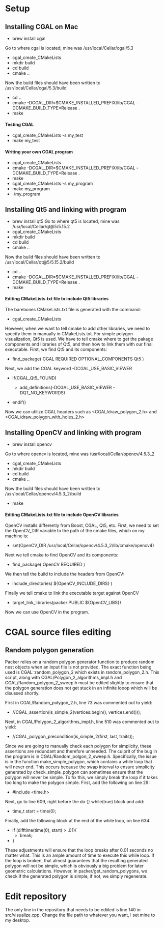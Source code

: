 # Setup
## Installing CGAL on Mac
- brew install cgal  
<a/>
  
Go to where cgal is located, mine was /usr/local/Cellar/cgal/5.3  
- cgal_create_CMakeLists 
- mkdir build     
- cd build  
- cmake ..  
<a/>
  
Now the build files should have been written to /usr/local/Cellar/cgal/5.3/build  
- cd ..  
- cmake -DCGAL_DIR=$CMAKE_INSTALLED_PREFIX/lib/CGAL -DCMAKE_BUILD_TYPE=Release .  
- make  
  
#### Testing CGAL
- cgal_create_CMakeLists -s my_test  
- make my_test  
#### Writing your own CGAL program
- cgal_create_CMakeLists  
- cmake -DCGAL_DIR=$CMAKE_INSTALLED_PREFIX/lib/CGAL -DCMAKE_BUILD_TYPE=Release .  
- make  
- cgal_create_CMakeLists -s my_program  
- make my_program  
- ./my_program  
  
## Installing Qt5 and linking with program  
- brew install qt5 
Go to where qt5 is located, mine was /usr/local/Cellar/qt@5/5.15.2  
- cgal_create_CMakeLists  
- mkdir build  
- cd build  
- cmake ..  
<a/>
  
Now the build files should have been written to /usr/local/Cellar/qt@5/5.15.2/build  
- cd ..  
- cmake -DCGAL_DIR=$CMAKE_INSTALLED_PREFIX/lib/CGAL -DCMAKE_BUILD_TYPE=Release .  
- make  
#### Editing CMakeLists.txt file to include Qt5 libraries  
The barebones CMakeLists.txt file is generated with the command:  
- cgal_create_CMakeLists  
<a/>
  
However, when we want to tell cmake to add other libraries, we need to specify them in manually in CMakeLists.txt. For simple polygon visualization, Qt5 is used. We have to tell cmake where to get the pakage components and libraries of Qt5, and then how to link them with our final executable. First, we find Qt5 and its components:
- find_package( CGAL REQUIRED OPTIONAL_COMPONENTS Qt5 )  
<a/>
  
Next, we add the CGAL keyword -DCGAL_USE_BASIC_VIEWER  
- if(CGAL_Qt5_FOUND)  
  
  - add_definitions(-DCGAL_USE_BASIC_VIEWER -DQT_NO_KEYWORDS)  
  
- endif()  
<a/>
  
Now we can utilize CGAL headers such as <CGAL/draw_polygon_2.h> and <CGAL/draw_polygon_with_holes_2.h>  
## Installing OpenCV and linking with program  
- brew install opencv  
<a/>
  
Go to where opencv is located, mine was /usr/local/Cellar/opencv/4.5.3_2  
- cgal_create_CMakeLists  
- mkdir build  
- cd build  
- cmake ..  
<a/>
  
Now the build files should have been written to /usr/local/Cellar/opencv/4.5.3_2/build  
- make  
#### Editing CMakeLists.txt file to include OpenCV libraries  
OpenCV installs differently from Boost, CGAL, Qt5, etc. First, we need to set the OpenCV_DIR variable to the path of the cmake files, which on my machine is:  
- set(OpenCV_DIR /usr/local/Cellar/opencv/4.5.3_2/lib/cmake/opencv4)  
<a/>
  
Next we tell cmake to find OpenCV and its components:  
- find_package( OpenCV REQUIRED )  
<a/>
  
We then tell the build to include the headers from OpenCV:  
- include_directories( ${OpenCV_INCLUDE_DIRS} )  
<a/>
  
Finally we tell cmake to link the executable target against OpenCV  
- target_link_libraries(packer PUBLIC ${OpenCV_LIBS})  
<a/>
  
Now we can use OpenCV in the program.

# CGAL source files editing
## Random polygon generation
Packer relies on a random polygon generator function to produce random nest objects when an input file is not provided. The exact function being used is CGAL::random_polygon_2 which exists in random_polygon_2.h. This script, along with CGAL/Polygon_2_algorithms_impl.h and CGAL/Random_polygon_2_sweep.h must be edited slightly to ensure that the polygon generation does not get stuck in an infinite looop which will be disussed shortly.  

First in CGAL/Random_polygon_2.h, line 73 was commented out to yield:  
- //CGAL_assertion(is_simple_2(vertices.begin(), vertices.end()));  
<a/>
  
Next, in CGAL/Polygon_2_algorithms_impl.h, line 510 was commented out to yield:
- //CGAL_polygon_precondition(is_simple_2(first, last, traits));  
<a/>
  
Since we are going to manually check each polygon for simplicity, these assertions are redundant and therefore unneeded. The culprit of the bug in the program is in CGAL/Random_polgon_2_sweep.h. Specifically, the issue is in the function make_simple_polygon, which contains a while loop that will never end. This occurs because the swap interval to ensure simplicity generated by check_simple_polygon can sometimes ensure that the polygon will never be simple. To fix this, we simply break the loop if it takes too long to make the polygon simple. First, add the following on line 29:  
- #include <time.h>  
<a/>
  
Next, go to line 609, right before the do {} while(true) block and add:  
- time_t start = time(0);  
<a/>
  
Finally, add the following block at the end of the while loop, on line 634:  
- if (difftime(time(0), start) > .01){  
  - break;  
- }  
<a/>
  
These adjustments will ensure that the loop breaks after 0.01 seconds no matter what. This is an ample amount of time to execute this while loop. If the loop is broken, that almost guarantees that the resulting generated polygon will not be simple, which is obviously a big problem for later geometric calculations. However, in packer/get_random_polygons, we check if the generated polygon is simple, if not, we simply regenerate.

# Edit repository
The only line in the repository that needs to be ediited is line 140 in src/visualize.cpp. Change the file path to whatever you want, I set mine to my desktop.
